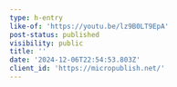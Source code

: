 ```yaml
---
type: h-entry
like-of: 'https://youtu.be/lz9B0LT9EpA'
post-status: published
visibility: public
title: ''
date: '2024-12-06T22:54:53.803Z'
client_id: 'https://micropublish.net/'
---
```


